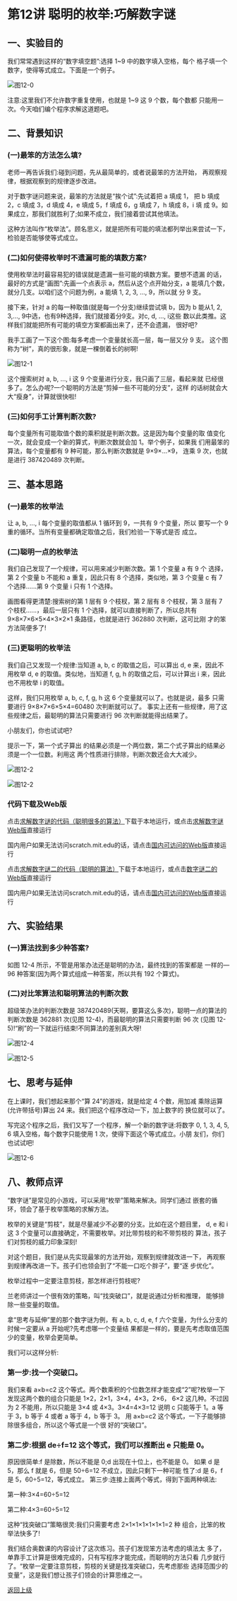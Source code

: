 # 第12讲 聪明的枚举:巧解数字谜

## 一、实验目的

我们常常遇到这样的“数字填空题”:选择 1~9 中的数字填入空格，每个 格子填一个数字，使得等式成立。下面是一个例子。

![图12-0](Figures/Lec12-0.png)


注意:这里我们不允许数字重复使用，也就是 1~9 这 9 个数，每个数都 只能用一次。今天咱们编个程序求解这道题吧。

## 二、背景知识

### (一)最笨的方法怎么填?

老师一再告诉我们:碰到问题，先从最简单的，或者说最笨的方法开始， 再观察规律，根据观察到的规律逐步改进。

对于数字谜问题来说，最笨的方法就是“挨个试”:先试着把 a 填成 1， 把 b 填成 2，c 填成 3，d 填成 4，e 填成 5，f 填成 6，g 填成 7，h 填成 8，i 填 成 9。如果成立，那我们就胜利了;如果不成立，我们接着尝试其他填法。

这种方法叫作“枚举法”。顾名思义，就是把所有可能的填法都列举出来尝试一下，检验是否能够使等式成立。


### (二)如何使得枚举时不遗漏可能的填数方案?

使用枚举法时最容易犯的错误就是遗漏一些可能的填数方案。要想不遗漏 的话，最好的方式是“画图”:先画一个点表示 a，然后从这个点开始分支，a 能填几个数，就分几支。以咱们这个问题为例，a 能填 1, 2, 3, ..., 9，所以就 分 9 支。

接下来，针对 a 的每一种取值(就是每一个分支)继续尝试填 b，因为 b 能从1, 2, 3,..., 9中选，也有9种选择，我们就接着分9支。对c, d, ..., i这些 数以此类推。这样我们就能把所有可能的填空方案都画出来了，还不会遗漏， 很好吧?

我手工画了一下这个图:每多考虑一个变量就长高一层，每一层又分 9 支。 这个图称为“树”，真的很形象，就是一棵倒着长的树啊!

![图12-1](Figures/Lec12-1.png)

这个搜索树对 a, b, ..., i 这 9 个变量进行分支，我只画了三层，看起来就 已经很多了。怎么办呢?一个聪明的方法是“剪掉一些不可能的分支”，这样 的话树就会大大“瘦身”，计算就很快啦!

### (三)如何手工计算判断次数?

每个变量所有可能取值个数的乘积就是判断次数。这是因为每个变量的取 值变化一次，就会变成一个新的算式，判断次数就会加 1。举个例子，如果我 们用最笨的算法，每个变量都有 9 种可能，那么判断次数就是 9×9×...×9， 连乘 9 次，也就是进行 387420489 次判断。


## 三、基本思路

### (一)最笨的枚举法

让 a, b, ..., i 每个变量的取值都从 1 循环到 9，一共有 9 个变量，所以 要写一个 9 重的循环。当所有变量都确定取值之后，我们检验一下等式是否 成立。

### (二)聪明一点的枚举法

我们自己发现了一个规律，可以用来减少判断次数。第 1 个变量 a 有 9 个 选择，第 2 个变量 b 不能和 a 重复，因此只有 8 个选择，类似地，第 3 个变量 c 有 7 个选择......第 9 个变量 i 只有 1 个选择。

画图看得更清楚:搜索树的第 1 层有 9 个枝杈，第 2 层有 8 个枝杈，第 3 层有 7 个枝杈......，最后一层只有 1 个选择，就可以直接判断了，所以总共有 9×8×7×6×5×4×3×2×1 条路径，也就是进行 362880 次判断，这可比刚 才的笨方法简便多了!

### (三)更聪明的枚举法

我们自己又发现一个规律:当知道 a, b, c 的取值之后，可以算出 d, e 来，因此不用枚举 d, e 的取值。类似地，当知道 f, g, h 的取值之后，可以计算出 i 来，因此也不用枚举 i 的取值。

这样，我们只用枚举 a, b, c, f, g, h 这 6 个变量就可以了。也就是说，最多 只需要进行 9×8×7×6×5×4=60480 次判断就可以了。
事实上还有一些规律，用了这些规律之后，最聪明的算法只需要进行 96 次判断就能得出结果了。

小朋友们，你也试试吧?

提示一下，第一个式子算出 的结果必须是一个两位数，第二个式子算出的结果必须是一个一位数。利用这 两个性质进行排除，判断次数还会大大减少。

![图12-2](Figures/Lec12-2.png)

![图12-2](Figures/Lec12-2.png)


### 代码下载及Web版

点击[求解数字谜的代码（聪明很多的算法）](Code/第12讲-数字谜-聪明很多的算法.sb3)下载于本地运行，或点击[求解数字谜Web版](https://scratch.mit.edu/projects/683253861/)直接运行

国内用户如果无法访问scratch.mit.edu的话，请点击[国内可访问的Web版](https://mblock.makeblock.com/project/1434703)直接运行


点击[求解数字谜二的代码（聪明的算法）](Code/第12讲-聪明的枚举-数字谜二-聪明的算法.sb3)下载于本地运行，或点击[数字谜二的Web版](https://scratch.mit.edu/projects/683254787/)直接运行

国内用户如果无法访问scratch.mit.edu的话，请点击[国内可访问的Web版](https://mblock.makeblock.com/project/1434707)直接运行

## 六、实验结果

### (一)算法找到多少种答案?

如图 12-4 所示，不管是用笨办法还是聪明的办法，最终找到的答案都是 一样的— 96 种答案(因为两个算式组成一种答案，所以共有 192 个算式)。

### (二)对比笨算法和聪明算法的判断次数

超级笨办法的判断次数是 387420489(天啊，要算这么多次)，聪明一点的算法的判断次数是 362881 次(见图 12-4)，而最聪明的算法只需要判断 96 次 (见图 12-5)!“刷”的一下就运行结束!不同算法的差别真大呀!


![图12-4](Figures/Lec12-4.png)

![图12-5](Figures/Lec12-5.png)

## 七、思考与延伸
在上课时，我们想起来那个“算 24”的游戏，就是给定 4 个数，用加减 乘除运算(允许带括号)算出 24 来。我们把这个程序改动一下，加上数字的 换位就可以了。

写完这个程序之后，我们又写了一个程序，解一个新的数字谜:将数字 0, 1, 3, 4, 5, 6 填入空格，每个数字只能使用 1 次，使得下面这个等式成立。小朋 友们，你们也试试吧!

![图12-6](Figures/Lec12-6.png)


## 八、教师点评

“数字谜”是常见的小游戏，可以采用“枚举”策略来解决。同学们通过 嵌套的循环，领会了基于枚举策略的求解方法。

枚举的关键是“剪枝”，就是尽量减少不必要的分支。比如在这个题目里， d, e 和 i 这 3 个变量可以直接确定，不需要枚举。对比带剪枝的和不带剪枝的 算法，孩子们对剪枝的威力印象深刻!

对这个题目，我们是从先实现最笨的方法开始，观察到规律就改进一下， 再观察到规律再改进一下。孩子们也领会到了“不能一口吃个胖子”，要“逐 步优化”。

枚举过程中一定要注意剪枝，那怎样进行剪枝呢?

兰老师讲过一个很有效的策略，叫“找突破口”，就是说通过分析和推理， 能够排除一些变量的取值。

拿“思考与延伸”里的那个数字谜为例，有 a, b, c, d, e, f 六个变量，为什么分支的时候一定要从 a 开始呢?先考虑哪一个变量结 果都是一样的，要是先考虑取值范围少的变量，枚举会更简单。

我们可以这样分析:

### 第一步:找一个突破口。
我们来看 a×b=c2 这个等式。两个数乘积的个位数怎样才能变成“2”呢?枚举一下发现这两个数的组合只能是 1×2，2×1，3×4，4×3，2×6， 6×2 这几种。不过因为 2 不能用，所以只能是 3×4 或 4×3。3×4=4×3=12 说明 c 只能等于 1。a 等于 3，b 等于 4 或者 a 等于 4，b 等于 3。
用 a×b=c2 这个等式，一下子能够排除很多组合，所以这个等式是一个很 好的“突破口”。

### 第二步:根据 de÷f=12 这个等式，我们可以推断出 e 只能是 0。 

原因很简单:f 是除数，所以不能是 0;d 出现在十位上，也不能是 0。 如果 d 是 5，那么 f 就是 6，但是 50÷6=12 不成立，因此只剩下一种可能
性了:d 是 6，f 是 5，60÷5=12，等式成立。 第三步:连接上面两个等式，得到下面两种填法:

第一种:3×4=60÷5=12

第二种:4×3=60÷5=12 

这种“找突破口”策略很灵:我们只需要考虑 2×1×1×1×1×1×1=2 种
组合，比笨的枚举法快多了! 


我们结合奥数课的内容设计了这次练习。孩子们发现笨方法考虑的填法太
多了，单靠手工计算是很难完成的，只有写程序才能完成，而聪明的方法只看 几步就行了。“枚举一定要注意剪枝，剪枝的关键是找准突破口，先考虑那些 选择范围少的变量”，这是我们想让孩子们领会的计算思维之一。


[返回上级](index.md)
